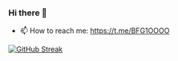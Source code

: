### Hi there 👋

- 📫 How to reach me: https://t.me/BFG1OOOO

[![GitHub Streak](https://github-readme-streak-stats.herokuapp.com?user=NikolayPianikov&theme=dark&hide_border=true)](https://git.io/streak-stats)

